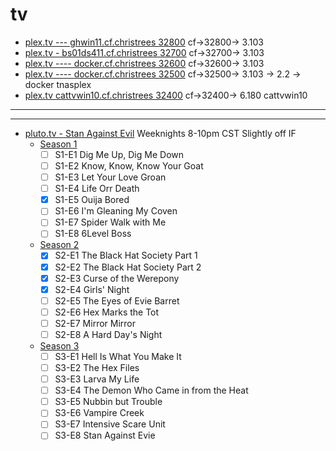 # tv


- [plex.tv --- ghwin11.cf.christrees 32800](http://test.christrees.com:32800/) cf->32800-> 3.103
- [plex.tv - bs01ds411.cf.christrees 32700](http://test.christrees.com:32700/) cf->32700-> 3.103
- [plex.tv ---- docker.cf.christrees 32600](http://test.christrees.com:32600/) cf->32600-> 3.103
- [plex.tv ---- docker.cf.christrees 32500](http://test.christrees.com:32500/) cf->32500-> 3.103 -> 2.2 -> docker tnasplex
- [plex.tv  cattvwin10.cf.christrees 32400](http://test.christrees.com:32400/) cf->32400-> 6.180 cattvwin10

---
---
- [pluto.tv - Stan Against Evil](https://pluto.tv/en/live-tv/5e82547b6b3df60007fec2b5) Weeknights 8-10pm CST Slightly off IF
  - [Season 1](https://www.imdb.com/title/tt5722214/episodes?season=1)
    - [ ] S1-E1 Dig Me Up, Dig Me Down
    - [ ] S1-E2 Know, Know, Know Your Goat
    - [ ] S1-E3 Let Your Love Groan
    - [ ] S1-E4 Life Orr Death
    - [x] S1-E5 Ouija Bored
    - [ ] S1-E6 I'm Gleaning My Coven
    - [ ] S1-E7 Spider Walk with Me
    - [ ] S1-E8 6Level Boss
  - [Season 2](https://www.imdb.com/title/tt5722214/episodes?season=2)
    - [x] S2-E1 The Black Hat Society Part 1
    - [x] S2-E2 The Black Hat Society Part 2
    - [x] S2-E3 Curse of the Werepony
    - [x] S2-E4 Girls' Night
    - [ ] S2-E5 The Eyes of Evie Barret
    - [ ] S2-E6 Hex Marks the Tot
    - [ ] S2-E7 Mirror Mirror
    - [ ] S2-E8 A Hard Day's Night
  - [Season 3](https://www.imdb.com/title/tt5722214/episodes?season=3)
    - [ ] S3-E1 Hell Is What You Make It
    - [ ] S3-E2 The Hex Files
    - [ ] S3-E3 Larva My Life
    - [ ] S3-E4 The Demon Who Came in from the Heat
    - [ ] S3-E5 Nubbin but Trouble
    - [ ] S3-E6 Vampire Creek
    - [ ] S3-E7 Intensive Scare Unit
    - [ ] S3-E8 Stan Against Evie
